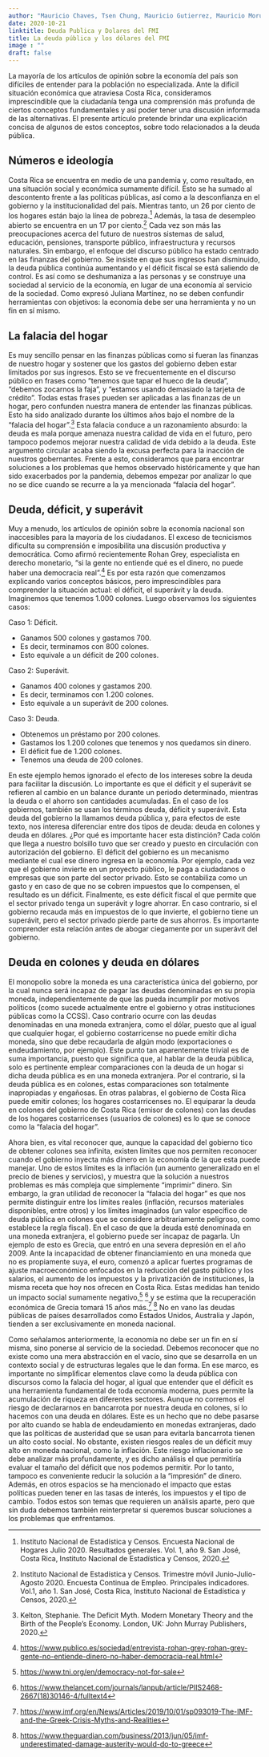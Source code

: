 ```yaml
---
author: "Mauricio Chaves, Tsen Chung, Mauricio Gutierrez, Mauricio Morua"
date: 2020-10-21
linktitle: Deuda Publica y Dolares del FMI
title: La deuda pública y los dólares del FMI
image : ""
draft: false
---
```


La mayoría de los artículos de opinión sobre la economía del país son difíciles de entender para la población no especializada.  Ante la difícil situación económica que atraviesa Costa Rica, consideramos imprescindible que la ciudadanía tenga una comprensión más profunda de ciertos conceptos fundamentales y así poder tener una discusión informada de las alternativas.  El presente artículo pretende brindar una explicación concisa de algunos de estos conceptos, sobre todo relacionados a la deuda pública.


## Números e ideología
Costa Rica se encuentra en medio de una pandemia y, como resultado, en una situación social y económica sumamente difícil. Esto se ha sumado al descontento frente a las políticas públicas, así como a la desconfianza en el gobierno y la institucionalidad del país.
Mientras tanto, un 26 por ciento de los hogares están bajo la línea de pobreza.[^1] Además, la tasa de desempleo abierto se encuentra en un 17 por ciento.[^2] Cada vez son más las preocupaciones acerca del futuro de nuestros sistemas de salud, educación, pensiones, transporte público, infraestructura y recursos naturales.
Sin embargo, el enfoque del discurso público ha estado centrado en las finanzas del gobierno. Se insiste en que sus ingresos han disminuido, la deuda pública continúa aumentando y el déficit fiscal se está saliendo de control. Es así como se deshumaniza a las personas y se construye una sociedad al servicio de la economía, en lugar de una economía al servicio de la sociedad. Como expresó Juliana Martínez, no se deben confundir herramientas con objetivos: la economía debe ser una herramienta y no un fin en sí mismo.

## La falacia del hogar
Es muy sencillo pensar en las finanzas públicas como si fueran las finanzas de nuestro hogar y sostener que los gastos del gobierno deben estar limitados por sus ingresos. Esto se ve frecuentemente en el discurso público en frases como “tenemos que tapar el hueco de la deuda”, “debemos zocarnos la faja”, y “estamos usando demasiado la tarjeta de crédito”. Todas estas frases pueden ser aplicadas a las finanzas de un hogar, pero confunden nuestra manera de entender las finanzas públicas. Esto ha sido analizado durante los últimos años bajo el nombre de la “falacia del hogar”.[^3] Esta falacia conduce a un razonamiento absurdo: la deuda es mala porque amenaza nuestra calidad de vida en el futuro, pero tampoco podemos mejorar nuestra calidad de vida debido a la deuda. Este argumento circular acaba siendo la excusa perfecta para la inacción de nuestros gobernantes. Frente a esto, consideramos que para encontrar soluciones a los problemas que hemos observado históricamente y que han sido exacerbados por la pandemia, debemos empezar por analizar lo que no se dice cuando se recurre a la ya mencionada “falacia del hogar”.

## Deuda, déficit, y superávit
Muy a menudo, los artículos de opinión sobre la economía nacional son inaccesibles para la mayoría de los ciudadanos. El exceso de tecnicismos dificulta su comprensión e imposibilita una discusión productiva y democrática. Como afirmó recientemente Rohan Grey, especialista en derecho monetario, “si la gente no entiende qué es el dinero, no puede haber una democracia real”.[^4] Es por esta razón que comenzamos explicando varios conceptos básicos, pero imprescindibles para comprender la situación actual: el déficit, el superávit y la deuda.
Imaginemos que tenemos 1.000 colones. Luego observamos los siguientes casos:

Caso 1: Déficit.
- Ganamos 500 colones y gastamos 700.
- Es decir, terminamos con 800 colones.
- Esto equivale a un déficit de 200 colones.

Caso 2: Superávit.
- Ganamos 400 colones y gastamos 200.
- Es decir, terminamos con 1.200 colones.
- Esto equivale a un superávit de 200 colones.

Caso 3: Deuda.
- Obtenemos un préstamo por 200 colones.
- Gastamos los 1.200 colones que tenemos y nos quedamos sin dinero.
- El déficit fue de 1.200 colones.
- Tenemos una deuda de 200 colones.

En este ejemplo hemos ignorado el efecto de los intereses sobre la deuda para facilitar la discusión. Lo importante es que el déficit y el superávit se refieren al cambio en un balance durante un periodo determinado, mientras la deuda o el ahorro son cantidades acumuladas. En el caso de los gobiernos, también se usan los términos deuda, déficit y superávit. Esta deuda del gobierno la llamamos deuda pública y, para efectos de este texto, nos interesa diferenciar entre dos tipos de deuda: deuda en colones y deuda en dólares.
¿Por qué es importante hacer esta distinción? Cada colón que llega a nuestro bolsillo tuvo que ser creado y puesto en circulación con autorización del gobierno. El déficit del gobierno es un mecanismo mediante el cual ese dinero ingresa en la economía. Por ejemplo, cada vez que el gobierno invierte en un proyecto público, le paga a ciudadanos o empresas que son parte del sector privado. Esto se contabiliza como un gasto y en caso de que no se cobren impuestos que lo compensen, el resultado es un déficit. Finalmente, es este déficit fiscal el que permite que el sector privado tenga un superávit y logre ahorrar. En caso contrario, si el gobierno recauda más en impuestos de lo que invierte, el gobierno tiene un superávit, pero el sector privado pierde parte de sus ahorros. Es importante comprender esta relación antes de abogar ciegamente por un superávit del gobierno.

## Deuda en colones y deuda en dólares
El monopolio sobre la moneda es una característica única del gobierno, por la cual nunca será incapaz de pagar las deudas denominadas en su propia moneda, independientemente de que las pueda incumplir por motivos políticos (como sucede actualmente entre el gobierno y otras instituciones públicas como la CCSS). Caso contrario ocurre con las deudas denominadas en una moneda extranjera, como el dólar, puesto que al igual que cualquier hogar, el gobierno costarricense no puede emitir dicha moneda, sino que debe recaudarla de algún modo (exportaciones o endeudamiento, por ejemplo). Este punto tan aparentemente trivial es de suma importancia, puesto que significa que, al hablar de la deuda pública, solo es pertinente emplear comparaciones con la deuda de un hogar si dicha deuda pública es en una moneda extranjera. Por el contrario, si la deuda pública es en colones, estas comparaciones son totalmente inapropiadas y engañosas. En otras palabras, el gobierno de Costa Rica puede emitir colones; los hogares costarricenses no. El equiparar la deuda en colones del gobierno de Costa Rica (emisor de colones) con las deudas de los hogares costarricenses (usuarios de colones) es lo que se conoce como la “falacia del hogar”.

Ahora bien, es vital reconocer que, aunque la capacidad del gobierno tico de obtener colones sea infinita, existen límites que nos permiten reconocer cuando el gobierno inyecta más dinero en la economía de la que esta puede manejar. Uno de estos límites es la inflación (un aumento generalizado en el precio de bienes y servicios), y muestra que la solución a nuestros problemas es más compleja que simplemente “imprimir” dinero. Sin embargo, la gran utilidad de reconocer la “falacia del hogar” es que nos permite distinguir entre los límites reales (inflación, recursos materiales disponibles, entre otros) y los límites imaginados (un valor específico de deuda pública en colones que se considere arbitrariamente peligroso, como establece la regla fiscal). En el caso de que la deuda esté denominada en una moneda extranjera, el gobierno puede ser incapaz de pagarla. Un ejemplo de esto es Grecia, que entró en una severa depresión en el año 2009. Ante la incapacidad de obtener financiamiento en una moneda que no es propiamente suya, el euro, comenzó a aplicar fuertes programas de ajuste macroeconómico enfocados en la reducción del gasto público y los salarios, el aumento de los impuestos y la privatización de instituciones, la misma receta que hoy nos ofrecen en Costa Rica. Estas medidas han tenido un impacto social sumamente negativo,[^5] [^6] y se estima que la recuperación económica de Grecia tomará 15 años más.[^7] [^8] No en vano las deudas públicas de países desarrollados como Estados Unidos, Australia y Japón, tienden a ser exclusivamente en moneda nacional.

Como señalamos anteriormente, la economía no debe ser un fin en sí misma, sino ponerse al servicio de la sociedad. Debemos reconocer que no existe como una mera abstracción en el vacío, sino que se desarrolla en un contexto social y de estructuras legales que le dan forma. En ese marco, es importante no simplificar elementos clave como la deuda pública con discursos como la falacia del hogar, al igual que entender que el déficit es una herramienta fundamental de toda economía moderna, pues permite la acumulación de riqueza en diferentes sectores. Aunque no corremos el riesgo de declararnos en bancarrota por nuestra deuda en colones, sí lo hacemos con una deuda en dólares. Este es un hecho que no debe pasarse por alto cuando se habla de endeudamiento en monedas extranjeras, dado que las políticas de austeridad que se usan para evitarla bancarrota tienen un alto costo social. No obstante, existen riesgos reales de un déficit muy alto en moneda nacional, como la inflación. Este riesgo inflacionario se debe analizar más profundamente, y es dicho análisis el que permitiría evaluar el tamaño del déficit que nos podemos permitir. Por lo tanto, tampoco es conveniente reducir la solución a la “impresión” de dinero. Además, en otros espacios se ha mencionado el impacto que estas políticas pueden tener en las tasas de interés, los impuestos y el tipo de cambio. Todos estos son temas que requieren un análisis aparte, pero que sin duda debemos también reinterpretar si queremos buscar soluciones a los problemas que enfrentamos.

[^1]: Instituto Nacional de Estadística y Censos. Encuesta Nacional de Hogares Julio 2020. Resultados generales. Vol. 1, año 9. San José, Costa Rica, Instituto Nacional de Estadística y Censos, 2020.
[^2]: Instituto Nacional de Estadística y Censos. Trimestre móvil Junio-Julio-Agosto 2020. Encuesta Continua de Empleo. Principales indicadores. Vol.1, año 1. San José, Costa Rica, Instituto Nacional de Estadística y Censos, 2020.
[^3]: Kelton, Stephanie. The Deficit Myth. Modern Monetary Theory and the Birth of the People’s Economy. London, UK: John Murray Publishers, 2020.
[^4]: https://www.publico.es/sociedad/entrevista-rohan-grey-rohan-grey-gente-no-entiende-dinero-no-haber-democracia-real.html
[^5]: https://www.tni.org/en/democracy-not-for-sale
[^6]: https://www.thelancet.com/journals/lanpub/article/PIIS2468-2667(18)30146-4/fulltext4
[^7]: https://www.imf.org/en/News/Articles/2019/10/01/sp093019-The-IMF-and-the-Greek-Crisis-Myths-and-Realities
[^8]: https://www.theguardian.com/business/2013/jun/05/imf-underestimated-damage-austerity-would-do-to-greece
